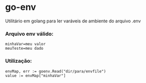 # go-env
Utilitário em golang para ler varáveis de ambiente do arquivo .env

### Arquivo env válido:
```
minhaVar=meu valor
meuTeste=meu dado
```
### Utilização:
```
envMap, err := goenv.Read("dir/para/envfile")
value := envMap["minhaVar"]
```
